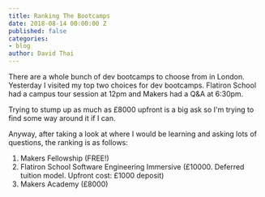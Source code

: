 ```yaml
---
title: Ranking The Bootcamps
date: 2018-08-14 00:00:00 Z
published: false
categories:
- blog
author: David Thai
---
```


There are a whole bunch of dev bootcamps to choose from in London. Yesterday I visited my top two choices for dev bootcamps. Flatiron School had a campus tour session at 12pm and Makers had a Q&A at 6:30pm.

Trying to stump up as much as £8000 upfront is a big ask so I'm trying to find some way around it if I can.

Anyway, after taking a look at where I would be learning and asking lots of questions, the ranking is as follows:

1. Makers Fellowship (FREE!)
2. Flatiron School Software Engineering Immersive (£10000. Deferred tuition model. Upfront cost: £1000 deposit)
3. Makers Academy (£8000)

